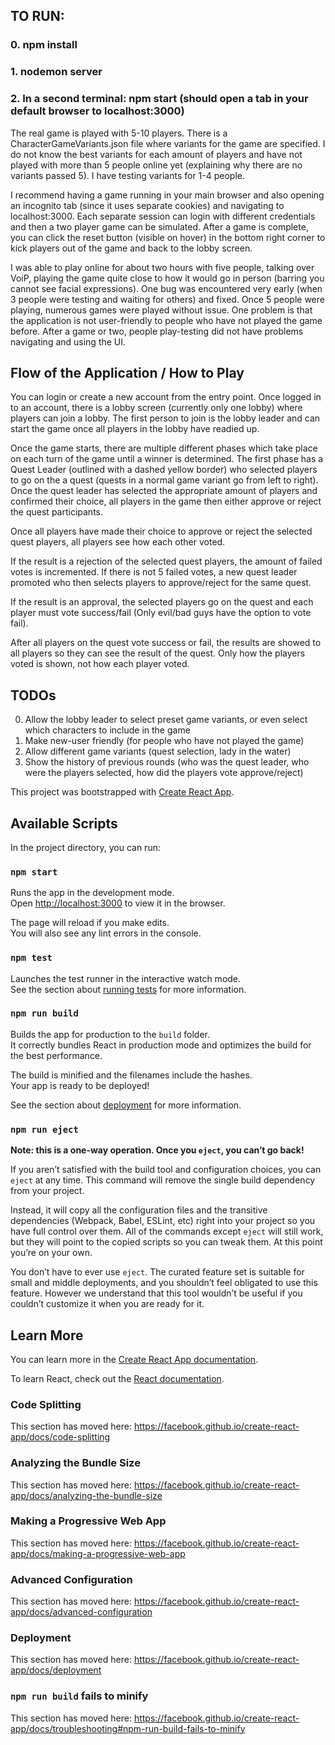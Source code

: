 ## TO RUN:
### 0. npm install
### 1. nodemon server
### 2. In a second terminal: npm start (should open a tab in your default browser to localhost:3000)

The real game is played with 5-10 players. There is a CharacterGameVariants.json file where variants for the game are specified. I do not know the best variants for each amount of players and have not played with more than 5 people online yet (explaining why there are no variants passed 5). I have testing variants for 1-4 people. 

I recommend having a game running in your main browser and also opening an incognito tab (since it uses separate cookies) and navigating to localhost:3000. Each separate session can login with different credentials and then a two player game can be simulated. After a game is complete, you can click the reset button (visible on hover) in the bottom right corner to kick players out of the game and back to the lobby screen.

I was able to play online for about two hours with five people, talking over VoiP, playing the game quite close to how it would go in person (barring you cannot see facial expressions). One bug was encountered very early (when 3 people were testing and waiting for others) and fixed. Once 5 people were playing, numerous games were played without issue. One problem is that the application is not user-friendly to people who have not played the game before. After a game or two, people play-testing did not have problems navigating and using the UI.

## Flow of the Application / How to Play
You can login or create a new account from the entry point.
Once logged in to an account, there is a lobby screen (currently only one lobby) where players can join
a lobby. The first person to join is the lobby leader and can start the game once all players in the lobby
have readied up.

Once the game starts, there are multiple different phases which take place on each turn of the game until a winner
is determined. The first phase has a Quest Leader (outlined with a dashed yellow border) who selected players to go on
the a quest (quests in a normal game variant go from left to right). Once the quest leader has selected the appropriate 
amount of players and confirmed their choice, all players in the game then either approve or reject the quest participants.

Once all players have made their choice to approve or reject the selected quest players, all players see how each other voted.

If the result is a rejection of the selected quest players, the amount of failed votes is incremented. If there is not 5 failed votes, a new quest leader promoted who then selects players to approve/reject for the same quest.

If the result is an approval, the selected players go on the quest and each player must vote success/fail (Only evil/bad guys have the option to vote fail).

After all players on the quest vote success or fail, the results are showed to all players so they can see the result of the quest. Only how the players voted is shown, not how each player voted. 

## TODOs
0. Allow the lobby leader to select preset game variants, or even select which characters to include in the game
1. Make new-user friendly (for people who have not played the game)
2. Allow different game variants (quest selection, lady in the water)
3. Show the history of previous rounds (who was the quest leader, who were the players selected, how did the players vote approve/reject)

This project was bootstrapped with [Create React App](https://github.com/facebook/create-react-app).

## Available Scripts

In the project directory, you can run:

### `npm start`

Runs the app in the development mode.<br>
Open [http://localhost:3000](http://localhost:3000) to view it in the browser.

The page will reload if you make edits.<br>
You will also see any lint errors in the console.

### `npm test`

Launches the test runner in the interactive watch mode.<br>
See the section about [running tests](https://facebook.github.io/create-react-app/docs/running-tests) for more information.

### `npm run build`

Builds the app for production to the `build` folder.<br>
It correctly bundles React in production mode and optimizes the build for the best performance.

The build is minified and the filenames include the hashes.<br>
Your app is ready to be deployed!

See the section about [deployment](https://facebook.github.io/create-react-app/docs/deployment) for more information.

### `npm run eject`

**Note: this is a one-way operation. Once you `eject`, you can’t go back!**

If you aren’t satisfied with the build tool and configuration choices, you can `eject` at any time. This command will remove the single build dependency from your project.

Instead, it will copy all the configuration files and the transitive dependencies (Webpack, Babel, ESLint, etc) right into your project so you have full control over them. All of the commands except `eject` will still work, but they will point to the copied scripts so you can tweak them. At this point you’re on your own.

You don’t have to ever use `eject`. The curated feature set is suitable for small and middle deployments, and you shouldn’t feel obligated to use this feature. However we understand that this tool wouldn’t be useful if you couldn’t customize it when you are ready for it.

## Learn More

You can learn more in the [Create React App documentation](https://facebook.github.io/create-react-app/docs/getting-started).

To learn React, check out the [React documentation](https://reactjs.org/).

### Code Splitting

This section has moved here: https://facebook.github.io/create-react-app/docs/code-splitting

### Analyzing the Bundle Size

This section has moved here: https://facebook.github.io/create-react-app/docs/analyzing-the-bundle-size

### Making a Progressive Web App

This section has moved here: https://facebook.github.io/create-react-app/docs/making-a-progressive-web-app

### Advanced Configuration

This section has moved here: https://facebook.github.io/create-react-app/docs/advanced-configuration

### Deployment

This section has moved here: https://facebook.github.io/create-react-app/docs/deployment

### `npm run build` fails to minify

This section has moved here: https://facebook.github.io/create-react-app/docs/troubleshooting#npm-run-build-fails-to-minify

